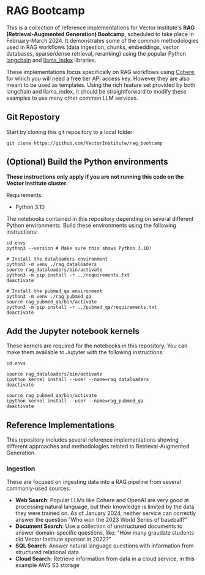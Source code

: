# RAG Bootcamp

This is a collection of reference implementations for Vector Institute's **RAG (Retrieval-Augmented Generation) Bootcamp**, scheduled to take place in February-March 2024. It demonstrates some of the common methodologies used in RAG workflows (data ingestion, chunks, embeddings, vector databases, sparse/dense retrieval, reranking) using the popular Python [langchain](https://python.langchain.com/docs/get_started/introduction) and [llama_index](https://docs.llamaindex.ai/en/stable/) libraries.

These implementations focus specifically on RAG workflows using [Cohere](https://cohere.com/), for which you will need a free tier API access key. However they are also meant to be used as templates. Using the rich feature set provided by both langchain and llama_index, it should be straightforward to modify these examples to use many other common LLM services.
 

## Git Repostory

Start by cloning this git repository to a local folder:

```
git clone https://github.com/VectorInstitute/rag_bootcamp
```

## (Optional) Build the Python environments
 
**These instructions only apply if you are not running this code on the Vector Institute cluster.**

Requirements:
 - Python 3.10

The notebooks contained in this repository depending on several different Python environments. Build these environments using the following instructions: 

```
cd envs
python3 --version # Make sure this shows Python 3.10!

# Install the dataloaders environment
python3 -m venv ./rag_dataloaders
source rag_dataloaders/bin/activate
python3 -m pip install -r ../requirements.txt
deactivate

# Install the pubmed_qa environment
python3 -m venv ./rag_pubmed_qa
source rag_pubmed_qa/bin/activate
python3 -m pip install -r ../pubmed_qa/requirements.txt
deactivate
```

## Add the Jupyter notebook kernels

These kernels are required for the notebooks in this repository. You can make them available to Jupyter with the following instructions:

```
cd envs

source rag_dataloaders/bin/activate
ipython kernel install --user --name=rag_dataloaders
deactivate

source rag_pubmed_qa/bin/activate
ipython kernel install --user --name=rag_pubmed_qa
deactivate
```

## Reference Implementations

This repository includes several reference implementations showing different approaches and methodologies related to Retrieval-Augmented Generation.

### Ingestion 

These are focused on ingesting data into a RAG pipeline from several commonly-used sources:

- **Web Search**: Popular LLMs like Cohere and OpenAI are very good at processing natural language, but their knowledge is limited by the data they were trained on. As of January 2024, neither service can correctly answer the question "Who won the 2023 World Series of baseball?"
- **Document Search**: Use a collection of unstructured documents to answer domain-specific questions, like: "How many graudate students did Vector Institute sponsor in 2022?"
- **SQL Search**: Answer natural language questions with information from structured relational data
- **Cloud Search**: Retrieve information from data in a cloud service, in this example AWS S3 storage
